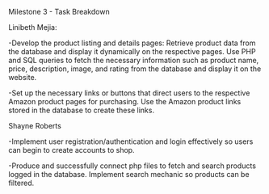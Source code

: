 Milestone 3 - Task Breakdown

Linibeth Mejia: 

-Develop the product listing and details pages: Retrieve product data from the database and display it dynamically on the respective pages.
Use PHP and SQL queries to fetch the necessary information such as product name, price, description, image, and rating from the database 
and display it on the website.

-Set up the necessary links or buttons that direct users to the respective Amazon product pages for purchasing. Use the Amazon product links
stored in the database to create these links.

Shayne Roberts

-Implement user registration/authentication and login effectively so users can begin to create accounts to shop. 

-Produce and successfully connect php files to fetch and search products logged in the database. Implement search mechanic so products can be filtered.
